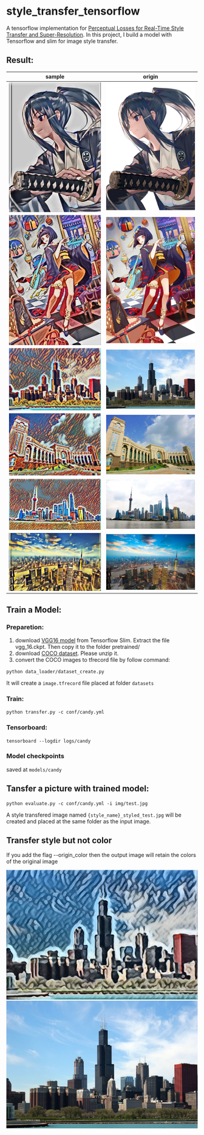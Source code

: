 # style_transfer_tensorflow
A tensorflow implementation for [Perceptual Losses for Real-Time Style Transfer and Super-Resolution](https://arxiv.org/abs/1603.08155).
In this project, I build a model with Tensorflow and slim for image style transfer.

## Result:
| sample | origin |
| :---: | :---: |
| ![](https://github.com/benbenlijie/style_transfer_tensorflow/blob/master/img/styled_sin_character_1.jpg)|  ![](https://github.com/benbenlijie/style_transfer_tensorflow/blob/master/img/sin_character_1.jpg)  |
| ![](https://github.com/benbenlijie/style_transfer_tensorflow/blob/master/img/styled_sin_character.jpg)|  ![](https://github.com/benbenlijie/style_transfer_tensorflow/blob/master/img/sin_character.jpg)  |
| ![](https://github.com/benbenlijie/style_transfer_tensorflow/blob/master/img/styled_test.jpg)|  ![](https://github.com/benbenlijie/style_transfer_tensorflow/blob/master/img/test.jpg)  |
| ![](https://github.com/benbenlijie/style_transfer_tensorflow/blob/master/img/styled_test1.jpg)|  ![](https://github.com/benbenlijie/style_transfer_tensorflow/blob/master/img/test1.jpg)  |
| ![](https://github.com/benbenlijie/style_transfer_tensorflow/blob/master/img/styled_test2.jpg)|  ![](https://github.com/benbenlijie/style_transfer_tensorflow/blob/master/img/test2.jpg)  |
| ![](https://github.com/benbenlijie/style_transfer_tensorflow/blob/master/img/styled_test3.jpg)|  ![](https://github.com/benbenlijie/style_transfer_tensorflow/blob/master/img/test3.jpg)  |



## Train a Model:

### Preparetion:
1. download [VGG16 model](http://download.tensorflow.org/models/vgg_16_2016_08_28.tar.gz) from Tensorflow Slim. Extract the file vgg_16.ckpt. Then copy it to the folder pretrained/
2. download [COCO dataset](http://msvocds.blob.core.windows.net/coco2014/train2014.zip). Please unzip it.
3. convert the COCO images to tfrecord file by follow command:
```
python data_loader/dataset_create.py
```  
It will create a ```image.tfrecord``` file placed at folder ```datasets```

### Train:
```
python transfer.py -c conf/candy.yml
``` 

### Tensorboard:
```
tensorboard --logdir logs/candy
```

### Model checkpoints
saved at ```models/candy```

## Tansfer a picture with trained model:

```
python evaluate.py -c conf/candy.yml -i img/test.jpg
```

A style transfered image named ```{style_name}_styled_test.jpg``` will be created and placed at the same folder as the input image.

## Transfer style but not color
If you add the flag --origin_color then the output image will retain the colors of the original image


![](https://github.com/benbenlijie/style_transfer_tensorflow/blob/master/img/styled_test5.jpg)  ![](https://github.com/benbenlijie/style_transfer_tensorflow/blob/master/img/test5.jpg)  
